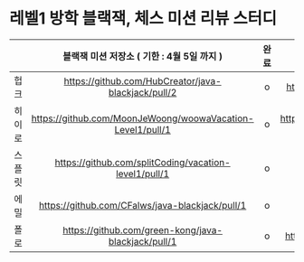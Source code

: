 # 레벨1 방학 블랙잭, 체스 미션 리뷰 스터디


|  | 블랙잭 미션 저장소 ( 기한 : 4월 5일 까지 )| 완료 | 체스 미션 저장소 | 완료 |
| :-----: | :-------------: | :-------: | :-------: | :---------: |
| 헙크      |https://github.com/HubCreator/java-blackjack/pull/2|o|https://github.com/HubCreator/java-chess/pull/1|o|
| 히이로    |https://github.com/MoonJeWoong/woowaVacation-Level1/pull/1|o|https://github.com/MoonJeWoong/woowaVacation-Level1/pull/2|o|
| 스플릿    |https://github.com/splitCoding/vacation-level1/pull/1|o|https://github.com/splitCoding/vacation-level1/pull/2|o|
| 에밀      |https://github.com/CFalws/java-blackjack/pull/1|o|https://github.com/CFalws/java-chess/pull/1|o|
| 폴로      |https://github.com/green-kong/java-blackjack/pull/1|o|https://github.com/green-kong/java-chess/pull/1|o|

